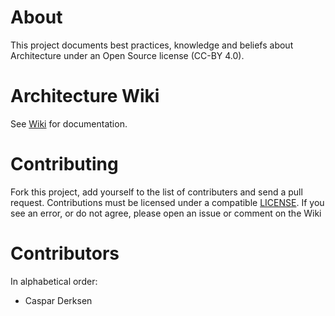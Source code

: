 # About

This project documents best practices, knowledge and beliefs about Architecture under an Open Source license (CC-BY 4.0).

# Architecture Wiki

See [Wiki](https://github.com/casparderksen/architecture/wiki) for documentation.

# Contributing

Fork this project, add yourself to the list of contributers and send a pull request. Contributions must be licensed under a compatible [LICENSE](LICENSE). If you see an error, or do not agree, please open an issue or comment on the Wiki

# Contributors

In alphabetical order:
- Caspar Derksen

